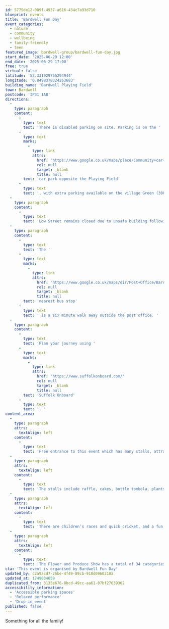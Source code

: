 ```yaml
---
id: 5775de12-089f-4937-a616-434c7a93d710
blueprint: events
title: 'Bardwell Fun Day'
event_categories:
  - nature
  - community
  - wellbeing
  - family-friendly
  - teen
featured_image: bardwell-group/bardwell-fun-day.jpg
start_date: '2025-06-29 12:00'
end_date: '2025-06-29 17:00'
free: true
virtual: false
latitude: '52.331929755294944'
longitude: '0.8498378324263683'
building_name: 'Bardwell Playing Field'
town: Bardwell
postcode: 'IP31 1AB'
directions:
  -
    type: paragraph
    content:
      -
        type: text
        text: 'There is disabled parking on site. Parking is on the '
      -
        type: text
        marks:
          -
            type: link
            attrs:
              href: 'https://www.google.co.uk/maps/place/Community+car+park/@52.3309765,0.8475113,18z/data=!3m1!4b1!4m6!3m5!1s0x47d9b50557215105:0x11d59494234621de!8m2!3d52.3309765!4d0.8487988!16s%2Fg%2F11gv0qxbg_?entry=ttu&g_ep=EgoyMDI1MDYwMS4wIKXMDSoASAFQAw%3D%3D'
              rel: null
              target: _blank
              title: null
        text: 'car park opposite the Playing Field'
      -
        type: text
        text: ', with extra parking available on the village Green (300m walk) if needed.'
  -
    type: paragraph
    content:
      -
        type: text
        text: 'Low Street remains closed due to unsafe building following the recent fire. Access to the Playing Field is available by all roads into the village except that from the A1088 at Ixworth.'
  -
    type: paragraph
    content:
      -
        type: text
        text: 'The '
      -
        type: text
        marks:
          -
            type: link
            attrs:
              href: 'https://www.google.co.uk/maps/dir/Post+Office/Bardwell+Sports+%26+Community+Club,+Spring+Rd,+Bardwell,+Bury+Saint+Edmunds+IP31+1AB/@52.3290732,0.8478869,17.25z/data=!4m14!4m13!1m5!1m1!1s0x47d9b5b842424a81:0x81200c6c2bbfe7a9!2m2!1d0.851074!2d52.328125!1m5!1m1!1s0x47d9b5b92d392bcb:0x20a6ff0c726e1e7f!2m2!1d0.8498334!2d52.3318634!3e0?entry=ttu&g_ep=EgoyMDI1MDYwMS4wIKXMDSoASAFQAw%3D%3D'
              rel: null
              target: _blank
              title: null
        text: 'nearest bus stop'
      -
        type: text
        text: ' is a six minute walk away outside the post office. '
  -
    type: paragraph
    content:
      -
        type: text
        text: 'Plan your journey using '
      -
        type: text
        marks:
          -
            type: link
            attrs:
              href: 'https://www.suffolkonboard.com/'
              rel: null
              target: _blank
              title: null
        text: 'Suffolk Onboard'
      -
        type: text
        text: '. '
content_area:
  -
    type: paragraph
    attrs:
      textAlign: left
    content:
      -
        type: text
        text: 'Free entrance to this event which has many stalls, attractions, and entertainment.'
  -
    type: paragraph
    attrs:
      textAlign: left
    content:
      -
        type: text
        text: 'The stalls include raffle, cakes, bottle tombola, plants, books, and children’s stalls. '
  -
    type: paragraph
    attrs:
      textAlign: left
    content:
      -
        type: text
        text: 'There are children’s races and quick cricket, and a fun tug-of-war (all free to enter), and a number of other ‘competitions’ including football, bowling, croquet, petanque, and a treasure hunt. '
  -
    type: paragraph
    attrs:
      textAlign: left
    content:
      -
        type: text
        text: 'The Flower and Produce Show has a total of 34 categories, including five for children. Attractions include talks, tractor, singer, and Kung Fu. More to be confirmed!'
cta: 'This event is organised by Bardwell Fun Day'
updated_by: c2a9acd7-26be-4f49-89cb-918d0960210a
updated_at: 1749034659
duplicated_from: 3135e676-8bcd-49cc-aa61-07bf27639362
accessibility_information:
  - 'Accessible parking spaces'
  - 'Relaxed performance'
  - 'Drop-in event'
published: false
---
```

Something for all the family!